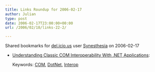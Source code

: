 ```yaml
---
title: Links Roundup for 2006-02-17
author: Julian
type: post
date: 2006-02-17T23:00:00+00:00
url: /2006/02/18/links-22-2/

---
```

Shared bookmarks for [del.icio.us][1] user  [Synesthesia][2] on 2006-02-17

  * [Understanding Classic COM Interoperability With .NET Applications][3]:
  
       
    Keywords: [COM][4], [DotNet][5], [Interop][6]

 [1]: http://del.icio.us/
 [2]: http://del.icio.us/synesthesia
 [3]: http://www.codeproject.com/dotnet/cominterop.asp "http://www.codeproject.com/dotnet/cominterop.asp"
 [4]: http://del.icio.us/synesthesia/COM
 [5]: http://del.icio.us/synesthesia/DotNet
 [6]: http://del.icio.us/synesthesia/Interop